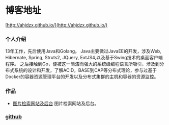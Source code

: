 # 博客地址
[http://ahjdzx.github.io/](http://ahjdzx.github.io/)


### 个人介绍 

13年工作，先后使用Java和Golang。
Java主要做过JavaEE的开发，涉及Web, Hibernate, Spring, Struts2, JQuery, ExtJS4,以及基于Swing技术的桌面客户端程序。
之后接触到Go，便被这一简洁而强大的系统级编程语言所吸引，涉及到分布式系统的设计和开发，了解ACID，BASE到CAP等分布式理论，参与过基于Docker的容器资源管理平台的开发以及分布式集群的主机和容器的资源监控。

### 作品

* [图片检索网站及后台](http://www.talkimages.com/)
图片检索网站及后台。

### [github](https://github.com/ahjdzx)